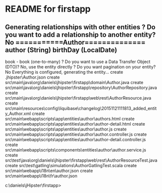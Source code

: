 README for firstapp
==========================
Generating relationships with other entities
? Do you want to add a relationship to another entity? No
===========Author==============
author (String)
birthDay (LocalDate)
-------------------
book - book (one-to-many)
? Do you want to use a Data Transfer Object (DTO)? No, use the entity directly
? Do you want pagination on your entity? No
Everything is configured, generating the entity...
   create .jhipster\Author.json
   create src\main\java\org\daniels\jhipster\firstapp\domain\Author.java
   create src\main\java\org\daniels\jhipster\firstapp\repository\AuthorRepository.java
   create src\main\java\org\daniels\jhipster\firstapp\web\rest\AuthorResource.java
   create src\main\resources\config\liquibase\changelog\20151121111813_added_entity_Author.xml
   create src\main\webapp\scripts\app\entities\author\authors.html
   create src\main\webapp\scripts\app\entities\author\author-detail.html
   create src\main\webapp\scripts\app\entities\author\author.js
   create src\main\webapp\scripts\app\entities\author\author.controller.js
   create src\main\webapp\scripts\app\entities\author\author-detail.controller.js
   create src\main\webapp\scripts\components\entities\author\author.service.js
   create src\test\java\org\daniels\jhipster\firstapp\web\rest\AuthorResourceTest.java
   create src\test\gatling\simulations\AuthorGatlingTest.scala
   create src\main\webapp\i18n\en\author.json
   create src\main\webapp\i18n\fr\author.json

c:\daniels\jHipster\firstapp>

